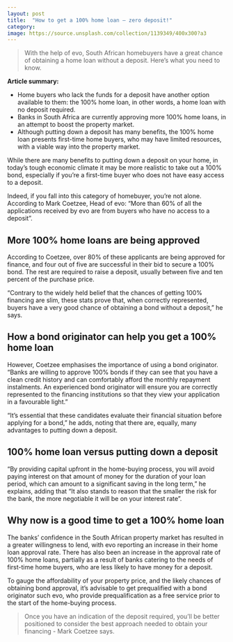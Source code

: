 ```yaml
---
layout: post
title:  "How to get a 100% home loan – zero deposit!"
category: 
image: https://source.unsplash.com/collection/1139349/400x300?a3
---
```



> With the help of evo, South African homebuyers have a great chance of obtaining a home loan without a deposit. Here’s what you need to know.

**Article summary:**

-   Home buyers who lack the funds for a deposit have another option available to them: the 100% home loan, in other words, a home loan with no deposit required.
-   Banks in South Africa are currently approving more 100% home loans, in an attempt to boost the property market.
-   Although putting down a deposit has many benefits, the 100% home loan presents first-time home buyers, who may have limited resources, with a viable way into the property market.

While there are many benefits to putting down a deposit on your home, in today’s tough economic climate it may be more realistic to take out a 100% bond, especially if you’re a first-time buyer who does not have easy access to a deposit.

Indeed, if you fall into this category of homebuyer, you’re not alone. According to Mark Coetzee, Head of evo: “More than 60% of all the applications received by evo are from buyers who have no access to a deposit”.

## More 100% home loans are being approved

According to Coetzee, over 80% of these applicants are being approved for finance, and four out of five are successful in their bid to secure a 100% bond. The rest are required to raise a deposit, usually between five and ten percent of the purchase price.

“Contrary to the widely held belief that the chances of getting 100% financing are slim, these stats prove that, when correctly represented, buyers have a very good chance of obtaining a bond without a deposit,” he says.

## How a bond originator can help you get a 100% home loan

However, Coetzee emphasises the importance of using a bond originator. “Banks are willing to approve 100% bonds if they can see that you have a clean credit history and can comfortably afford the monthly repayment instalments. An experienced bond originator will ensure you are correctly represented to the financing institutions so that they view your application in a favourable light.”

“It’s essential that these candidates evaluate their financial situation before applying for a bond,” he adds, noting that there are, equally, many advantages to putting down a deposit.

## 100% home loan versus putting down a deposit

“By providing capital upfront in the home-buying process, you will avoid paying interest on that amount of money for the duration of your loan period, which can amount to a significant saving in the long term,” he explains, adding that “It also stands to reason that the smaller the risk for the bank, the more negotiable it will be on your interest rate”.

## Why now is a good time to get a 100% home loan

The banks’ confidence in the South African property market has resulted in a greater willingness to lend, with evo reporting an increase in their home loan approval rate. There has also been an increase in the approval rate of 100% home loans, partially as a result of banks catering to the needs of first-time home buyers, who are less likely to have money for a deposit.

To gauge the affordability of your property price, and the likely chances of obtaining bond approval, it’s advisable to get prequalified with a bond originator such evo, who provide prequalification as a free service prior to the start of the home-buying process.

>Once you have an indication of the deposit required, you’ll be better positioned to consider the best approach needed to obtain your financing - Mark Coetzee says.